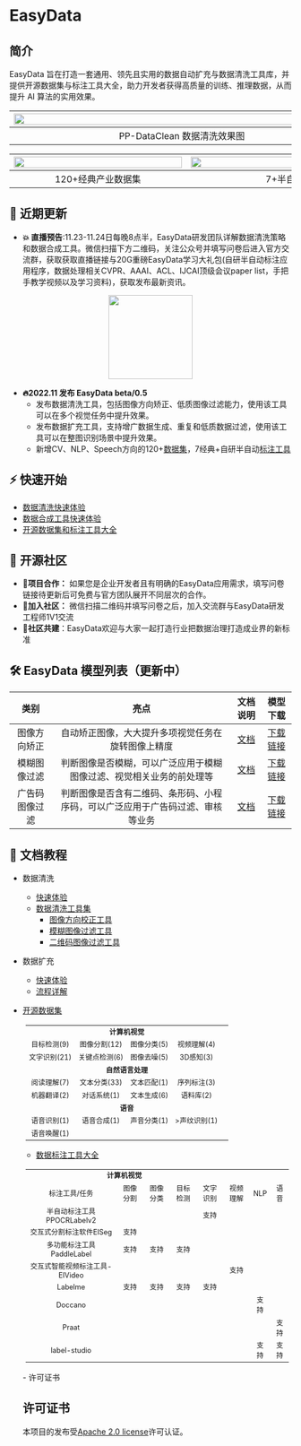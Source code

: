# EasyData



## 简介

EasyData 旨在打造一套通用、领先且实用的数据自动扩充与数据清洗工具库，并提供开源数据集与标注工具大全，助力开发者获得高质量的训练、推理数据，从而提升 AI 算法的实用效果。


|  <img src="https://user-images.githubusercontent.com/45199522/202378223-f7899f71-ae05-4f2a-b814-60707c013c1f.gif"  width = "600" height="100%" />                      | <img src="https://user-images.githubusercontent.com/59186797/202600222-a18e467d-5d93-41e1-80de-e3cac93c71fd.gif" width="800" height="100%"/> | 
| :----------------------------------------------------: | :-------------: | 
| PP-DataClean 数据清洗效果图   | PP-DataAug 数据自动扩充效果图 |

  <img src="https://user-images.githubusercontent.com/59186797/202604566-56083c28-a17c-4a60-ba6c-acfb1bdda2d7.gif"  width = "300" height = "60%" />                      | <img src="https://user-images.githubusercontent.com/59186797/202602413-00a7c51e-4e97-4f37-9fa0-febe6c2f69f3.gif" width="400" height = "60%"/> | 
| :----------------------------------------------------: | :-------------: | 
| 120+经典产业数据集   | 7+半自动标注工具 |





## 📣 近期更新

- **💥 直播预告**:11.23-11.24日每晚8点半，EasyData研发团队详解数据清洗策略和数据合成工具。微信扫描下方二维码，关注公众号并填写问卷后进入官方交流群，获取获取直播链接与20G重磅EasyData学习大礼包(自研半自动标注应用程序，数据处理相关CVPR、AAAI、ACL、IJCAI顶级会议paper list，手把手教学视频以及学习资料)，获取发布最新资讯。

 <div align="center">
<img src="https://user-images.githubusercontent.com/59186797/200607111-ae440419-d302-4bdc-9970-5d9dba08ea0f.jpg"  width = "150" height = "150" />
</div>

- **🔥2022.11 发布 EasyData beta/0.5**
  - 发布数据清洗工具，包括图像方向矫正、低质图像过滤能力，使用该工具可以在多个视觉任务中提升效果。
  - 发布数据扩充工具，支持增广数据生成、重复和低质数据过滤，使用该工具可以在整图识别场景中提升效果。
  - 新增CV、NLP、Speech方向的120+[数据集](docs/zh_CN/datasets/dataset.md)，7经典+自研半自动[标注工具](docs/zh_CN/datasets/dataset.md)



## ⚡ 快速开始

- [数据清洗快速体验](docs/zh_CN/PP-DataClean/quick_start.md)
- [数据合成工具快速体验](docs/zh_CN/PP-DataAug/quick_start.md)
- [开源数据集和标注工具大全](docs/zh_CN/datasets/dataset.md)

## 👫 开源社区

- **📑项目合作：** 如果您是企业开发者且有明确的EasyData应用需求，填写问卷链接待更新后可免费与官方团队展开不同层次的合作。
- **👫加入社区：** 微信扫描二维码并填写问卷之后，加入交流群与EasyData研发工程师1V1交流
- **🎁社区共建**：EasyData欢迎与大家一起打造行业把数据治理打造成业界的新标准



## 🛠️ EasyData 模型列表（更新中）

| 类别 | 亮点 | 文档说明 | 模型下载 |
| :--: | :--: | :------: | :------: |
|图像方向矫正|自动矫正图像，大大提升多项视觉任务在旋转图像上精度|[文档](docs/zh_CN/PP-DataClean/image_orientation_correction.md)|[下载链接](https://paddleclas.bj.bcebos.com/models/PULC/inference/image_orientation_infer.tar)|
|模糊图像过滤|判断图像是否模糊，可以广泛应用于模糊图像过滤、视觉相关业务的前处理等|[文档](docs/zh_CN/PP-DataClean/blured_image_filtering.md)|[下载链接](https://paddleclas.bj.bcebos.com/models/PULC/inference/clarity_assessment_infer.tar)|
|广告码图像过滤|判断图像是否含有二维码、条形码、小程序码，可以广泛应用于广告码过滤、审核等业务|[文档](docs/zh_CN/PP-DataClean/code_image_filtering.md)|[下载链接](https://paddleclas.bj.bcebos.com/models/PULC/inference/code_exists_infer.tar)|


## 📖 文档教程

- 数据清洗
  - [快速体验](docs/zh_CN/PP-DataClean/quick_start.md)
  - [数据清洗工具集](docs/zh_CN/PP-DataClean/PP-DataClean.md)
    - [图像方向校正工具](docs/zh_CN/PP-DataClean/image_orientation_correction.md)
    - [模糊图像过滤工具](docs/zh_CN/PP-DataClean/blured_image_filtering.md)
    - [二维码图像过滤工具](docs/zh_CN/PP-DataClean/code_image_filtering.md)
- 数据扩充
  - [快速体验](docs/zh_CN/PP-DataAug/quick_start.md)
  - [流程详解](docs/zh_CN/PP-DataAug/DataAug.md)
  
- [开源数据集](docs/zh_CN/datasets/dataset.md)
  <table style="margin-left:auto;margin-right:auto;font-size:1.3vw;padding:3px 5px;text-align:center;vertical-align:center;">
  <tr>
    <td colspan="5" style="font-weight:bold;">计算机视觉</td>
  </tr>
  <tr>
    <td>目标检测(9)</td>
    <td>图像分割(12)</td>
    <td>图像分类(5)</td>
    <td>视频理解(4)</td>
   
  <tr>
    <td>文字识别(21)</td>
    <td>关键点检测(6)</td>
    <td>图像去噪(5)</td>
     <td>3D感知(3)</td>
    
  </tr>
  <tr>

  
  </tr>
  <tr>
    <td colspan="5" style="font-weight:bold;">自然语言处理</td>
  </tr>
  <tr>
    <td>阅读理解(7)</td>
    <td>文本分类(33)</td>
    <td>文本匹配(1)</td>
    <td>序列标注(3)</td>
    <td></td>
  </tr>
  
  <tr>
    <td>机器翻译(2)</td>
    <td>对话系统(1)</td>
    <td>文本生成(6)</td>
    <td>语料库(2)</td>
    <td></td>
  </tr>
  
<tr>
    <td colspan="5" style="font-weight:bold;">语音</td>
  </tr>
  <tr>
    <td>语音识别(1)</td>
    <td>语音合成(1)</td>
    <td>声音分类(1)</td>
    <td>>声纹识别(1)</td>
  </tr>
    <tr>
    <td>语音唤醒(1)</td>
  </tr>

</table>

- [数据标注工具大全](docs/zh_CN/datasets/dataset.md)
<table style="margin-left:auto;margin-right:auto;font-size:1.3vw;padding:3px 5px;text-align:center;vertical-align:center;">
  <tr>
    <td colspan="5" style="font-weight:bold;">计算机视觉</td>
  </tr>
  <tr>
    <td>标注工具/任务</td>
    <td>图像分割</td>
    <td>图像分类</td>
    <td>目标检测</td>
    <td>文字识别</td>
    <td>视频理解</td>
    <td>NLP</td>
    <td>语音 </td>
    
   
  <tr>
    <td>半自动标注工具PPOCRLabelv2</td>
    <td></td>
    <td></td>
    <td></td>
    <td>支持</td>
    <td></td>
    <td></td>
    <td></td>
    
  </tr>
 

  <tr>
    <td>交互式分割标注软件EISeg</td>
    <td>支持</td>
    <td></td>
    <td></td>
    <td></td>
    <td></td>
    <td></td>
    <td></td>
    
  </tr> 
   <tr>
    <td>多功能标注工具PaddleLabel</td>
    <td>支持</td>
    <td>支持</td>
    <td>支持</td>
    <td></td>
    <td></td>
    <td></td>
    <td></td>
    
  </tr> 
 <tr>
    <td>交互式智能视频标注工具-EIVideo</td>
    <td></td>
    <td></td>
    <td></td>
    <td></td>
    <td>支持</td>
    <td></td>
    <td></td>
    
  </tr> 
 <tr>
    <td>Labelme</td>
    <td>支持</td>
    <td>支持</td>
    <td>支持</td>
    <td>支持</td>
    <td></td>
    <td></td>
    <td></td>
    
  </tr> 
 <tr>
    <td>Doccano</td>
    <td></td>
    <td></td>
    <td></td>
    <td></td>
    <td></td>
    <td>支持</td>
    <td></td>
    
  </tr> 
 <tr>
    <td>Praat</td>
    <td></td>
    <td></td>
    <td></td>
    <td></td>
    <td></td>
    <td></td>
    <td>支持</td>
    
  </tr> 
 <tr>
    <td>label-studio</td>
    <td></td>
    <td></td>
    <td></td>
    <td></td>
    <td></td>
    <td>支持</td>
    <td>支持</td>
   
    
  </tr> 

</table>
- 许可证书


## 许可证书
本项目的发布受<a href="https://github.com/PaddlePaddle/PaddleOCR/blob/master/LICENSE">Apache 2.0 license</a>许可认证。
